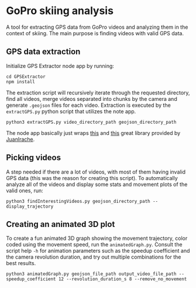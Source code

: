 # GoPro skiing analysis

A tool for extracting GPS data from GoPro videos and analyzing them in the context of skiing. The main purpose is finding videos with valid GPS data.

## GPS data extraction

Initialize GPS Extractor node app by running:

```
cd GPSExtractor
npm install
```

The extraction script will recursively iterate through the requested directory, find all videos, merge videos separated into chunks by the camera and generate `.geojson` files for each video. Extraction is executed by the `extractGPS.py` python script that utilizes the note app.

```
python3 extractGPS.py video_directory_path geojson_directory_path
```

The node app basically just wraps [this](https://github.com/JuanIrache/gpmf-extract) and [this](https://github.com/JuanIrache/gopro-telemetry) great library provided by [JuanIrache](https://github.com/JuanIrache).

## Picking videos

A step needed if there are a lot of videos, with most of them having invalid GPS data (this was the reason for creating this script). To automatically analyze all of the videos and display some stats and movement plots of the valid ones, run:

```
python3 findInterestingVideos.py geojson_directory_path --display_trajectory
```

## Creating an animated 3D plot

To create a fun animated 3D graph showing the movement trajectory, color coded using the movement speed, run the `animatedGraph.py`. Consult the script help `-h` for animation parameters such as the speedup coefficient and the camera revolution duration, and try out multiple combinations for the best results.

```
python3 animatedGraph.py geojson_file_path output_video_file_path --speedup_coefficient 12 --revolution_duration_s 8 --remove_no_movement
```

